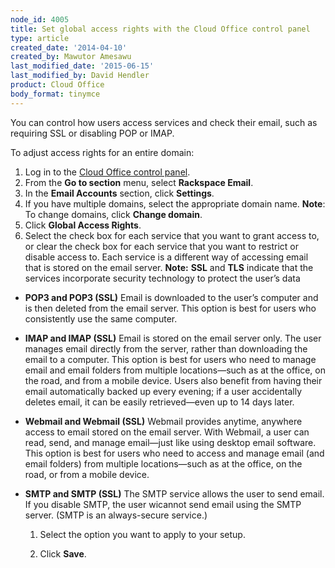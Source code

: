 ```yaml
---
node_id: 4005
title: Set global access rights with the Cloud Office control panel
type: article
created_date: '2014-04-10'
created_by: Mawutor Amesawu
last_modified_date: '2015-06-15'
last_modified_by: David Hendler
product: Cloud Office
body_format: tinymce
---
```


You can control how users access services and check their email, such as
requiring SSL or disabling POP or IMAP.

To adjust access rights for an entire domain:

1.  Log in to the [Cloud Office control
    panel](https://apps.rackspace.com/?cp).
2.  From the **Go to section** menu, select **Rackspace Email**.
3.  In the **Email Accounts** section, click **Settings**.
4.  If you have multiple domains, select the appropriate domain name.
    **Note**: To change domains, click **Change domain**.
5.  Click **Global Access Rights**.
6.  Select the check box for each service that you want to grant access
    to, or clear the check box for each service that you want to
    restrict or disable access to. Each service is a different way of
    accessing email that is stored on the email server.
    **Note:** **SSL** and **TLS** indicate that the services incorporate
    security technology to protect the user&rsquo;s data

-   **POP3 and POP3 (SSL)**
    Email is downloaded to the user&rsquo;s computer and is then deleted from
    the email server. This option is best for users who consistently use
    the same computer.



-   **IMAP and IMAP (SSL)**
    Email is stored on the email server only. The user manages email
    directly from the server, rather than downloading the email to
    a computer. This option is best for users who need to manage email
    and email folders from multiple locations&mdash;such as at the office, on
    the road, and from a mobile device. Users also benefit from having
    their email automatically backed up every evening; if a user
    accidentally deletes email, it can be easily retrieved&mdash;even up to 14
    days later.



-   **Webmail and Webmail (SSL)**
    Webmail provides anytime, anywhere access to email stored on the
    email server. With Webmail, a user can read, send, and manage
    email&mdash;just like using desktop email software. This option is best
    for users who need to access and manage email (and email folders)
    from multiple locations&mdash;such as at the office, on the road, or from
    a mobile device.



-   **SMTP and SMTP (SSL)**
    The SMTP service allows the user to send email. If you disable SMTP,
    the user wicannot send email using the SMTP server. (SMTP is an
    always-secure service.)
    1.  Select the option you want to apply to your setup.

    2.  Click **Save**.



